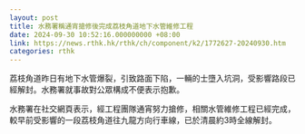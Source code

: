 ```yaml
---
layout: post
title: 水務署稱通宵搶修後完成荔枝角道地下水管維修工程
date: 2024-09-30 10:52:16.000000000 +08:00
link: https://news.rthk.hk/rthk/ch/component/k2/1772627-20240930.htm
categories: rthk
---
```


荔枝角道昨日有地下水管爆裂，引致路面下陷，一輛的士墮入坑洞，受影響路段已經解封。水務署就事故對公眾構成不便表示抱歉。

水務署在社交網頁表示，經工程團隊通宵努力搶修，相關水管維修工程已經完成，較早前受影響的一段荔枝角道往九龍方向行車線，已於清晨約3時全線解封。
